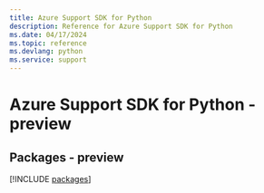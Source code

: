 ```yaml
---
title: Azure Support SDK for Python
description: Reference for Azure Support SDK for Python
ms.date: 04/17/2024
ms.topic: reference
ms.devlang: python
ms.service: support
---
```

# Azure Support SDK for Python - preview
## Packages - preview
[!INCLUDE [packages](support-index.md)]